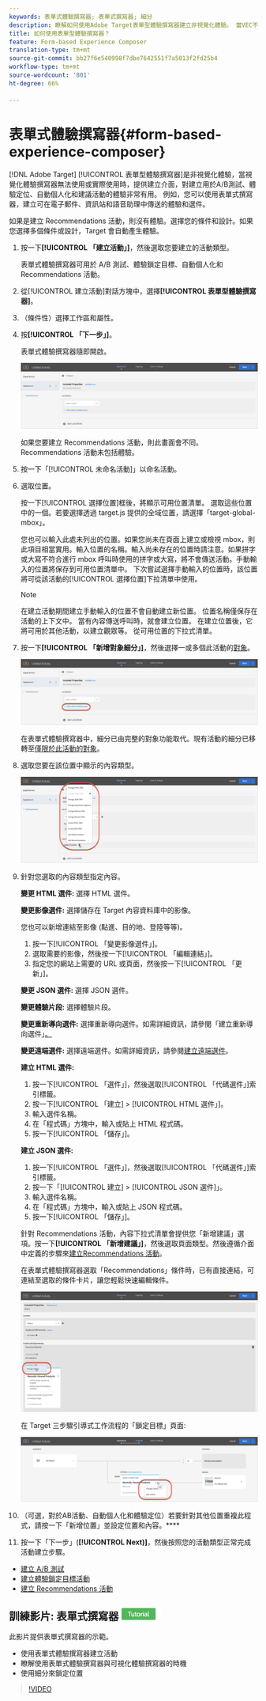 ```yaml
---
keywords: 表單式體驗撰寫器; 表單式撰寫器; 細分
description: 瞭解如何使用Adobe Target表單型體驗撰寫器建立非視覺化體驗。 當VEC不可用或不實用時，請使用此編寫器。
title: 如何使用表單型體驗撰寫器？
feature: Form-based Experience Composer
translation-type: tm+mt
source-git-commit: bb27f6e540998f7dbe7642551f7a5013f2fd25b4
workflow-type: tm+mt
source-wordcount: '801'
ht-degree: 66%

---
```



# 表單式體驗撰寫器{#form-based-experience-composer}

[!DNL Adobe Target] [!UICONTROL 表單型體驗撰寫器]是非視覺化體驗，當視覺化體驗撰寫器無法使用或實際使用時，提供建立介面，對建立用於A/B測試、體驗定位、自動個人化和建議活動的體驗非常有用。 例如，您可以使用表單式撰寫器，建立可在電子郵件、資訊站和語音助理中傳送的體驗和選件。

如果是建立 Recommendations 活動，則沒有體驗。選擇您的條件和設計。如果您選擇多個條件或設計，Target 會自動產生體驗。

1. 按一下&#x200B;**[!UICONTROL 「建立活動」]**，然後選取您要建立的活動類型。

   表單式體驗撰寫器可用於 A/B 測試、體驗鎖定目標、自動個人化和 Recommendations 活動。
1. 從[!UICONTROL 建立活動]對話方塊中，選擇&#x200B;**[!UICONTROL 表單型體驗撰寫器]**。

1. （條件性）選擇工作區和屬性。

1. 按&#x200B;**[!UICONTROL 「下一步」]**。

   表單式體驗撰寫器隨即開啟。

   ![](assets/location_refinements.png)

   如果您要建立 Recommendations 活動，則此畫面會不同。Recommendations 活動未包括體驗。
1. 按一下「[!UICONTROL 未命名活動]」以命名活動。
1. 選取位置。

   按一下[!UICONTROL 選擇位置]框後，將顯示可用位置清單。 選取這些位置中的一個。若要選擇透過 target.js 提供的全域位置，請選擇「target-global-mbox」。

   您也可以輸入此處未列出的位置。如果您尚未在頁面上建立或檢視 mbox，則此項目相當實用。輸入位置的名稱。輸入尚未存在的位置時請注意。如果拼字或大寫不符合進行 mbox 呼叫時使用的拼字或大寫，將不會傳送活動。手動輸入的位置將保存到可用位置清單中。 下次嘗試選擇手動輸入的位置時，該位置將可從該活動的[!UICONTROL 選擇位置]下拉清單中使用。

   >[!NOTE]
   >
   >在建立活動期間建立手動輸入的位置不會自動建立新位置。 位置名稱僅保存在活動的上下文中。 當有內容傳送呼叫時，就會建立位置。 在建立位置後，它將可用於其他活動，以建立觀眾等。 從可用位置的下拉式清單。

1. 按一下&#x200B;**[!UICONTROL 「新增對象細分」]**，然後選擇一或多個此活動的[對象](/help/c-target/target.md#concept_A782F8481A5041EBA75103CB26376522)。

   ![](assets/location_refinements_2.png)

   在表單式體驗撰寫器中，細分已由完整的對象功能取代。現有活動的細分已移轉至[僅限於此活動的對象](/help/c-target/creating-activity-only-audience.md#concept_A6BADCF530ED4AE1852E677FEBE68483)。
1. 選取您要在該位置中顯示的內容類型。

   ![](assets/form_content.png)

1. 針對您選取的內容類型指定內容。

   **變更 HTML 選件:** 選擇 HTML 選件。

   **變更影像選件:** 選擇儲存在 Target 內容資料庫中的影像。

   您也可以新增連結至影像 (點進、目的地、登陸等等)。

   1. 按一下[!UICONTROL 「變更影像選件」]。
   1. 選取需要的影像，然後按一下[!UICONTROL 「編輯連結」]。
   1. 指定您的網站上需要的 URL 或頁面，然後按一下[!UICONTROL 「更新」]。

   **變更 JSON 選件:** 選擇 JSON 選件。

   **變更體驗片段:** 選擇體驗片段。

   **變更重新導向選件:** 選擇重新導向選件。如需詳細資訊，請參閱「建立重新導向選件」[。](/help/c-experiences/c-manage-content/offer-redirect.md)

   **變更遠端選件:** 選擇遠端選件。如需詳細資訊，請參閱[建立遠端選件](/help/c-experiences/c-manage-content/about-remote-offers.md)。

   **建立 HTML 選件:**

   1. 按一下[!UICONTROL 「選件」]，然後選取[!UICONTROL 「代碼選件」]索引標籤。
   1. 按一下[!UICONTROL 「建立] > [!UICONTROL HTML 選件」]。
   1. 輸入選件名稱。
   1. 在「程式碼」方塊中，輸入或貼上 HTML 程式碼。
   1. 按一下[!UICONTROL 「儲存」]。

   **建立 JSON 選件:**

   1. 按一下[!UICONTROL 「選件」]，然後選取[!UICONTROL 「代碼選件」]索引標籤。
   1. 按一下「[!UICONTROL 建立] > [!UICONTROL JSON 選件]」。
   1. 輸入選件名稱。
   1. 在「程式碼」方塊中，輸入或貼上 JSON 程式碼。
   1. 按一下[!UICONTROL 「儲存」]。

   針對 Recommendations 活動，內容下拉式清單會提供您「新增建議」選項。按一下&#x200B;**[!UICONTROL 「新增建議」]**，然後選取頁面類型。然後遵循介面中定義的步驟來[建立Recommendations 活動](/help/c-recommendations/t-create-recs-activity/create-recs-activity.md)。

   在表單式體驗撰寫器選取「Recommendations」條件時，已有直接連結，可連結至選取的條件卡片，讓您輕鬆快速編輯條件。

   ![](assets/change_criteria.png)

   在 Target 三步驟引導式工作流程的「鎖定目標」頁面:

   ![](assets/change_criteria_2.png)

1. （可選，對於AB活動、自動個人化和體驗定位）若要針對其他位置重複此程式，請按一下「新增位置」並設定位置和內容。****
1. 按一下「下一步」(**[!UICONTROL Next)]**，然後按照您的活動類型正常完成活動建立步驟。

* [建立 A/B 測試](/help/c-activities/t-test-ab/t-test-create-ab/test-create-ab.md)
* [建立體驗鎖定目標活動](/help/c-activities/t-experience-target/t-xt-create/xt-create.md#task_D6B3429AC31549E1A70EDF04B3DDC765)
* [建立 Recommendations 活動](/help/c-recommendations/t-create-recs-activity/create-recs-activity.md#task_6874328773C64C44A73F0A130AD3F96F)

## 訓練影片: 表單式撰寫器  ![教學課程徽章](/help/assets/tutorial.png)

此影片提供表單式撰寫器的示範。

* 使用表單式體驗撰寫器建立活動
* 瞭解使用表單式體驗撰寫器與可視化體驗撰寫器的時機
* 使用細分來鎖定位置

>[!VIDEO](https://video.tv.adobe.com/v/17390)